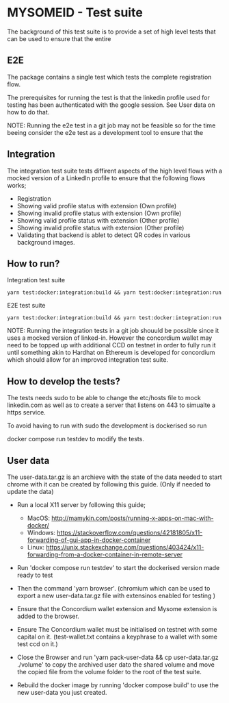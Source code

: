 # MYSOMEID - Test suite

The background of this test suite is to provide a set of high level tests that can be used to ensure that the entire 


## E2E

The package contains a single test which tests the complete registration flow. 

The prerequisites for running the test is that the linkedin profile used for testing has been authenticated with the google session. See User data on how to do that.

NOTE: Running the e2e test in a git job may not be feasible so for the time beeing consider the e2e test as a development tool to ensure that the 


## Integration

The integration test suite tests diffirent aspects of the high level flows with a mocked version of a LinkedIn profile to ensure that the following flows works;

- Registration
- Showing valid profile status with extension (Own profile)
- Showing invalid profile status with extension (Own profile)
- Showing valid profile status with extension (Other profile)
- Showing invalid profile status with extension (Other profile)
- Validating that backend is ablet to detect QR codes in various background images.


## How to run?

Integration test suite

```
yarn test:docker:integration:build && yarn test:docker:integration:run
```

E2E test suite

```
yarn test:docker:integration:build && yarn test:docker:integration:run
```

NOTE: Running the integration tests in a git job shouuld be possible since it uses a mocked version of linked-in. However the concordium wallet may need to be topped up with additional CCD on testnet in order to fully run it until something akin to Hardhat on Ethereum is developed for concordium which should allow for an improved integration test suite.


## How to develop the tests?

The tests needs sudo to be able to change the etc/hosts file to mock linkedin.com as well as to create a server that listens on 443 to simualte a https service.

To avoid having to run with sudo the development is dockerised so run 

docker compose run testdev to modify the tests.


## User data

The user-data.tar.gz is an archieve with the state of the data needed to start chrome with it can be created by following this guide. (Only if needed to update the data)

- Run a local X11 server by following this guide;
    - MacOS: http://mamykin.com/posts/running-x-apps-on-mac-with-docker/
    - Windows: https://stackoverflow.com/questions/42181805/x11-forwarding-of-gui-app-in-docker-container
    - Linux: https://unix.stackexchange.com/questions/403424/x11-forwarding-from-a-docker-container-in-remote-server

- Run 'docker compose run testdev' to start the dockerised version made ready to test

- Then the command 'yarn browser'. (chromium which can be used to export a new user-data.tar.gz file with extensinos enabled for testing )

- Ensure that the Concordium wallet extension and Mysome extension is added to the browser. 

- Ensure The Concordium wallet must be initialised on testnet with some capital on it. (test-wallet.txt contains a keyphrase to a wallet with some test ccd on it.)

- Close the Browser and run 'yarn pack-user-data && cp user-data.tar.gz ./volume' to copy the archived user dato the shared volume and move the copied file from the volume folder to the root of the test suite.

- Rebuild the docker image by running 'docker compose build' to use the new user-data you just created.






